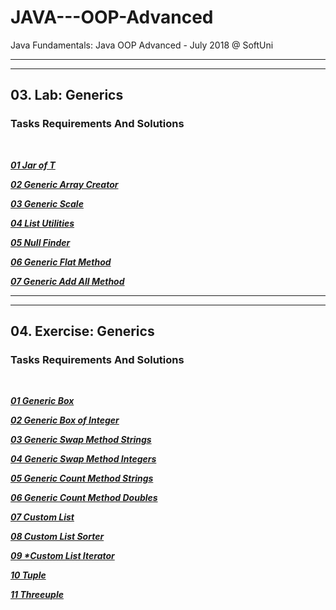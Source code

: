 JAVA---OOP-Advanced
===================

Java Fundamentals: Java OOP Advanced - July 2018 @ SoftUni

---
---

## 03. Lab: Generics

### Tasks Requirements And Solutions
<br>

***<a title="01 Jar of T" href="https://github.com/TsvetanNikolov123/JAVA---OOP-Advanced/tree/master/3%20GENERICS#0301-jar-of-t">01 Jar of T</a>***

***<a title="02 Generic Array Creator" href="https://github.com/TsvetanNikolov123/JAVA---OOP-Advanced/tree/master/3%20GENERICS#0302-generic-array-creator">02 Generic Array Creator</a>***

***<a title="03 Generic Scale" href="https://github.com/TsvetanNikolov123/JAVA---OOP-Advanced/tree/master/3%20GENERICS#0303-generic-scale">03 Generic Scale</a>***

***<a title="04 List Utilities" href="https://github.com/TsvetanNikolov123/JAVA---OOP-Advanced/tree/master/3%20GENERICS#0304-list-utilities">04 List Utilities</a>***

***<a title="05 Null Finder" href="https://github.com/TsvetanNikolov123/JAVA---OOP-Advanced/tree/master/3%20GENERICS#0305-null-finder">05 Null Finder</a>***

***<a title="06 Generic Flat Method" href="https://github.com/TsvetanNikolov123/JAVA---OOP-Advanced/tree/master/3%20GENERICS#0306-generic-flat-method">06 Generic Flat Method</a>***

***<a title="07 Generic Add All Method" href="https://github.com/TsvetanNikolov123/JAVA---OOP-Advanced/tree/master/3%20GENERICS#0307-generic-add-all-method">07 Generic Add All Method</a>***

---
---

## 04. Exercise: Generics

### Tasks Requirements And Solutions
<br>

***<a title="01 Generic Box" href="https://github.com/TsvetanNikolov123/JAVA---OOP-Advanced/tree/master/4%20EXERCISE%20GENERICS#0401-generic-box">01 Generic Box</a>***

***<a title="02 Generic Box of Integer" href="https://github.com/TsvetanNikolov123/JAVA---OOP-Advanced/tree/master/4%20EXERCISE%20GENERICS#0402-generic-box-of-integer">02 Generic Box of Integer</a>***

***<a title="03 Generic Swap Method Strings" href="https://github.com/TsvetanNikolov123/JAVA---OOP-Advanced/tree/master/4%20EXERCISE%20GENERICS#0403-generic-swap-method-strings">03 Generic Swap Method Strings</a>***

***<a title="04 Generic Swap Method Integers" href="https://github.com/TsvetanNikolov123/JAVA---OOP-Advanced/tree/master/4%20EXERCISE%20GENERICS#0404-generic-swap-method-integers">04 Generic Swap Method Integers</a>***

***<a title="05 Generic Count Method Strings" href="https://github.com/TsvetanNikolov123/JAVA---OOP-Advanced/tree/master/4%20EXERCISE%20GENERICS#0405-generic-count-method-strings">05 Generic Count Method Strings</a>***

***<a title="06 Generic Count Method Doubles" href="https://github.com/TsvetanNikolov123/JAVA---OOP-Advanced/tree/master/4%20EXERCISE%20GENERICS#0406-generic-count-method-doubles">06 Generic Count Method Doubles</a>***

***<a title="07 Custom List" href="https://github.com/TsvetanNikolov123/JAVA---OOP-Advanced/tree/master/4%20EXERCISE%20GENERICS#0407-custom-list">07 Custom List</a>***

***<a title="08 Custom List Sorter" href="https://github.com/TsvetanNikolov123/JAVA---OOP-Advanced/tree/master/4%20EXERCISE%20GENERICS#0408-custom-list-sorter">08 Custom List Sorter</a>***

***<a title="09 *Custom List Iterator" href="https://github.com/TsvetanNikolov123/JAVA---OOP-Advanced/tree/master/4%20EXERCISE%20GENERICS#0409-custom-list-iterator">09 \*Custom List Iterator</a>***

***<a title="10 Tuple" href="https://github.com/TsvetanNikolov123/JAVA---OOP-Advanced/tree/master/4%20EXERCISE%20GENERICS#0410-tuple">10 Tuple</a>***

***<a title="11 Threeuple" href="https://github.com/TsvetanNikolov123/JAVA---OOP-Advanced/tree/master/4%20EXERCISE%20GENERICS#0411-threeuple">11 Threeuple</a>***

